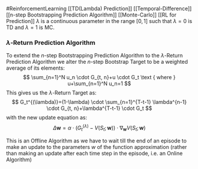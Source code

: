#ReinforcementLearning 
[[TD(Lambda) Prediction]]
[[Temporal-Difference]]
[[n-step Bootstrapping Prediction Algorithm]]
[[Monte-Carlo]]
[[RL for Prediction]]
$\lambda$ is a continuous parameter in the range $[0, 1]$ such that $\lambda = 0$ is TD and $\lambda = 1$ is MC. 

### $\lambda$-Return Prediction Algorithm
To extend the $n$-step Bootstrapping Prediction Algorithm to the $\lambda$-Return Prediction Algorithm we alter the $n$-step Bootstrap Target to be a weighted average of its elements:
$$
\sum_{n=1}^N u_n \cdot G_{t, n}+u \cdot G_t \text { where } u+\sum_{n=1}^N u_n=1
$$
This gives us the $\lambda$-Return Target as:
$$
G_t^{(\lambda)}=(1-\lambda) \cdot \sum_{n=1}^{T-t-1} \lambda^{n-1} \cdot G_{t, n}+\lambda^{T-t-1} \cdot G_t
$$
with the new update equation as:
$$
\Delta \boldsymbol{w}=\alpha \cdot\left(G_t^{(\lambda)}-V\left(S_t ; \boldsymbol{w}\right)\right) \cdot \nabla_{\boldsymbol{w}} V\left(S_t ; \boldsymbol{w}\right)
$$

This is an Offline Algorithm as we have to wait till the end of an episode to make an update to the parameters $w$ of the function approximation (rather than making an update after each time step in the episode, i.e. an Online Algorithm)